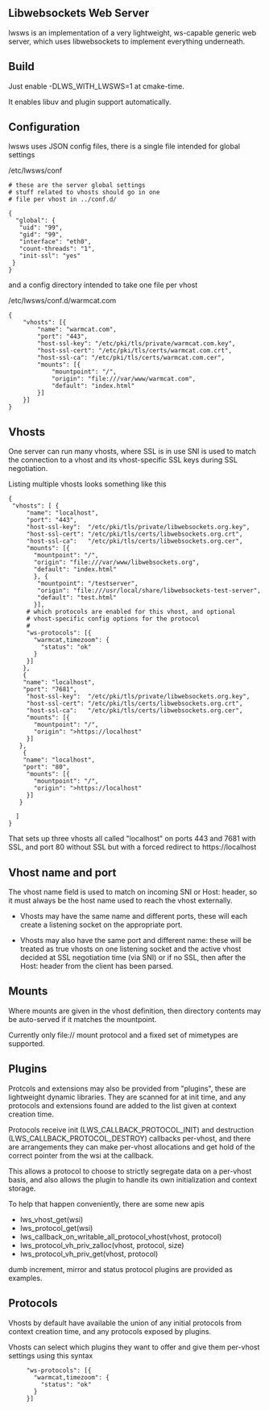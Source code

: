 Libwebsockets Web Server
------------------------

lwsws is an implementation of a very lightweight, ws-capable generic web
server, which uses libwebsockets to implement everything underneath.

Build
-----

Just enable -DLWS_WITH_LWSWS=1 at cmake-time.

It enables libuv and plugin support automatically.


Configuration
-------------

lwsws uses JSON config files, there is a single file intended for global
settings

/etc/lwsws/conf

```
# these are the server global settings
# stuff related to vhosts should go in one
# file per vhost in ../conf.d/

{
  "global": {
   "uid": "99",
   "gid": "99",
   "interface": "eth0",
   "count-threads": "1",
   "init-ssl": "yes"
 }
}
```

and a config directory intended to take one file per vhost

/etc/lwsws/conf.d/warmcat.com

```
{
	"vhosts": [{
		"name": "warmcat.com",
		"port": "443",
		"host-ssl-key": "/etc/pki/tls/private/warmcat.com.key",
		"host-ssl-cert": "/etc/pki/tls/certs/warmcat.com.crt",
		"host-ssl-ca": "/etc/pki/tls/certs/warmcat.com.cer",
		"mounts": [{
			"mountpoint": "/",
			"origin": "file:///var/www/warmcat.com",
			"default": "index.html"
		}]
	}]
}
```

Vhosts
------

One server can run many vhosts, where SSL is in use SNI is used to match
the connection to a vhost and its vhost-specific SSL keys during SSL
negotiation.

Listing multiple vhosts looks something like this

```
{
 "vhosts": [ {
     "name": "localhost",
     "port": "443",
     "host-ssl-key":  "/etc/pki/tls/private/libwebsockets.org.key",
     "host-ssl-cert": "/etc/pki/tls/certs/libwebsockets.org.crt",
     "host-ssl-ca":   "/etc/pki/tls/certs/libwebsockets.org.cer",
     "mounts": [{
       "mountpoint": "/",
       "origin": "file:///var/www/libwebsockets.org",
       "default": "index.html"
       }, {
        "mountpoint": "/testserver",
        "origin": "file:///usr/local/share/libwebsockets-test-server",
        "default": "test.html"
       }],
     # which protocols are enabled for this vhost, and optional
     # vhost-specific config options for the protocol
     #
     "ws-protocols": [{
       "warmcat,timezoom": {
         "status": "ok"
       }
     }]
    },
    {
    "name": "localhost",
    "port": "7681",
     "host-ssl-key":  "/etc/pki/tls/private/libwebsockets.org.key",
     "host-ssl-cert": "/etc/pki/tls/certs/libwebsockets.org.crt",
     "host-ssl-ca":   "/etc/pki/tls/certs/libwebsockets.org.cer",
     "mounts": [{
       "mountpoint": "/",
       "origin": ">https://localhost"
     }]
   },
    {
    "name": "localhost",
    "port": "80",
     "mounts": [{
       "mountpoint": "/",
       "origin": ">https://localhost"
     }]
   }

  ]
}
```

That sets up three vhosts all called "localhost" on ports 443 and 7681 with SSL, and port 80 without SSL but with a forced redirect to https://localhost


Vhost name and port
-------------------

The vhost name field is used to match on incoming SNI or Host: header, so it
must always be the host name used to reach the vhost externally.

 - Vhosts may have the same name and different ports, these will each create a
listening socket on the appropriate port.

 - Vhosts may also have the same port and different name: these will be treated as
true vhosts on one listening socket and the active vhost decided at SSL
negotiation time (via SNI) or if no SSL, then after the Host: header from
the client has been parsed.


Mounts
------

Where mounts are given in the vhost definition, then directory contents may
be auto-served if it matches the mountpoint.

Currently only file:// mount protocol and a fixed set of mimetypes are
supported.


Plugins
-------

Protcols and extensions may also be provided from "plugins", these are
lightweight dynamic libraries.  They are scanned for at init time, and
any protocols and extensions found are added to the list given at context
creation time.

Protocols receive init (LWS_CALLBACK_PROTOCOL_INIT) and destruction
(LWS_CALLBACK_PROTOCOL_DESTROY) callbacks per-vhost, and there are arrangements
they can make per-vhost allocations and get hold of the correct pointer from
the wsi at the callback.

This allows a protocol to choose to strictly segregate data on a per-vhost
basis, and also allows the plugin to handle its own initialization and
context storage.

To help that happen conveniently, there are some new apis

 - lws_vhost_get(wsi)
 - lws_protocol_get(wsi)
 - lws_callback_on_writable_all_protocol_vhost(vhost, protocol)
 - lws_protocol_vh_priv_zalloc(vhost, protocol, size)
 - lws_protocol_vh_priv_get(vhost, protocol)
 
dumb increment, mirror and status protocol plugins are provided as examples.


Protocols
---------

Vhosts by default have available the union of any initial protocols from context creation time, and
any protocols exposed by plugins.

Vhosts can select which plugins they want to offer and give them per-vhost settings using this syntax

```	
     "ws-protocols": [{
       "warmcat,timezoom": {
         "status": "ok"
       }
     }]

```

